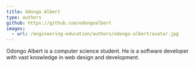 ```yaml
---
title: Odongo Albert
type: authors
github: https://github.com/odongoalbert
images:
  - url: /engineering-education/authors/odongo-albert/avatar.jpg 
---
```

Odongo Albert is a computer science student. He is a software developer with vast knowledge in web design and development. 
